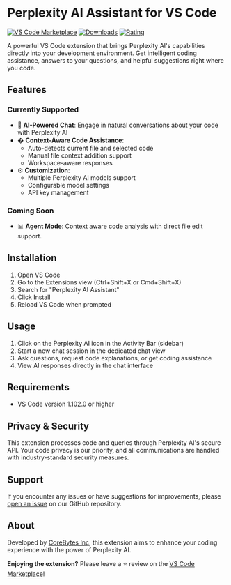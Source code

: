 # Perplexity AI Assistant for VS Code

[![VS Code Marketplace](https://img.shields.io/visual-studio-marketplace/v/corebytes.perplexity-ai-assistant.svg)](https://marketplace.visualstudio.com/items?itemName=corebytes.perplexity-ai-assistant)
[![Downloads](https://img.shields.io/visual-studio-marketplace/d/corebytes.perplexity-ai-assistant.svg)](https://marketplace.visualstudio.com/items?itemName=corebytes.perplexity-ai-assistant)
[![Rating](https://img.shields.io/visual-studio-marketplace/r/corebytes.perplexity-ai-assistant.svg)](https://marketplace.visualstudio.com/items?itemName=corebytes.perplexity-ai-assistant)

A powerful VS Code extension that brings Perplexity AI's capabilities directly into your development environment. Get intelligent coding assistance, answers to your questions, and helpful suggestions right where you code.

## Features

### Currently Supported
- 🤖 **AI-Powered Chat**: Engage in natural conversations about your code with Perplexity AI
- � **Context-Aware Code Assistance**: 
  - Auto-detects current file and selected code
  - Manual file context addition support
  - Workspace-aware responses
- ⚙️ **Customization**:
  - Multiple Perplexity AI models support
  - Configurable model settings
  - API key management

### Coming Soon
- 📊 **Agent Mode**: Context aware code analysis with direct file edit support.

## Installation

1. Open VS Code
2. Go to the Extensions view (Ctrl+Shift+X or Cmd+Shift+X)
3. Search for "Perplexity AI Assistant"
4. Click Install
5. Reload VS Code when prompted

## Usage

1. Click on the Perplexity AI icon in the Activity Bar (sidebar)
2. Start a new chat session in the dedicated chat view
3. Ask questions, request code explanations, or get coding assistance
4. View AI responses directly in the chat interface

## Requirements

- VS Code version 1.102.0 or higher

## Privacy & Security

This extension processes code and queries through Perplexity AI's secure API. Your code privacy is our priority, and all communications are handled with industry-standard security measures.

## Support

If you encounter any issues or have suggestions for improvements, please [open an issue](https://github.com/CoreBytesInc/perplexity-ai-assistant/issues) on our GitHub repository.

## About

Developed by [CoreBytes Inc](https://github.com/CoreBytesInc), this extension aims to enhance your coding experience with the power of Perplexity AI.

**Enjoying the extension?** Please leave a ⭐ review on the [VS Code Marketplace](https://marketplace.visualstudio.com/items?itemName=corebytes.perplexity-ai-assistant)!
